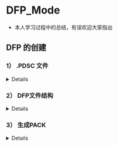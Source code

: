 # DFP_Mode
- 本人学习过程中的总结，有误欢迎大家指出


  
## DFP 的创建

### 1） .PDSC 文件
<details>
  
  #### 1.0）介绍
  
  - CMSIS Pack 描述文件（Pack Description File）是 CMSIS-Pack 系统中的核心文件，用于描述和定义一个设备家族包（DFP, Device Family Pack）或其他软件包的内容和结构。
  - 它通过 XML 格式来表达，包含关于设备、组件、库、驱动程序、示例代码等的信息，并为开发工具（如 Keil MDK、IAR 等）提供用于集成和管理这些资源的元数据。
  
  #### 1.1）参考文档
  
  - [CMSIS-Pack Components Documentation](https://www.keil.com/pack/doc/CMSIS_Dev/Pack/html/cp_SWComponents.html)
  - [CMSIS-Pack DFP Creation Guide](https://www.keil.com/pack/doc/CMSIS_Dev/Pack/html/createPack_DFP.html#:~:text=A%20Software%20Pack%20that%20contains%20a%20%3Cdevices%3E%20element,device%20or%20a%20device%20family%20in%20more%20detail.)
  
  #### 1.2）命名格式
  
  - `Vendor.Name.pdsc`
  - `Vendor` 为供应商名，在 `PACK.xsd` 中有登记，开发过程中使用“Generic:5”代替。
  - `Name` 为家族名，如芯片 MVCM3 包含 MVCM3100 和 MVCM3200，则 `Name` 为 MVCM3。
  
  #### 1.3）文件格式
  
  ##### 1.3.1）结构示例
  
  <details>
  
  ```xml
  <?xml version="1.0" encoding="UTF-8"?> <!--表示该文件使用 XML 1.0 标准并采用 UTF-8 编码。-->
  
  <package schemaVersion="1.4.0" xmlns:xs="http://www.w3.org/2001/XMLSchema-instance" xs:noNamespaceSchemaLocation="PACK.xsd">
  <!--定义整个软件包；指定该 .pdsc 文件所遵循的 CMSIS Pack 描述文件的架构版本；根据URL和PACK.xsd验证XML文档结构是否符合规范-->
  
      <vendor></vendor>                   <!--供应商-->
      <name></name>                       <!--家族名-->
  
      <url></url>                         <!--定义包的下载路径（若为空则Pack Installer显示Offline）-->
      <description></description>         <!--描述-->
      <supportContact></supportContact>   <!--联系方式联系方式-->
      <license>Docs/license.txt</license> <!--许可文件-->
      <releases></releases>               <!--发行的版本日期等信息-->
      <keywords></keywords>               <!--搜索用关键词-->
  
      <devices></devices>                 <!--见1.32)-->
      <conditions></conditions>           <!--见1.32)-->
      <components></components>           <!--见1.32)-->
  
  </package>
  ```
  
  </details>
  
  ##### 1.3.2）关键部分示例：
  <details>
    
  - 在下面的部分中，将为来自设备供应商MyVendor的虚拟设备族MVCM3创建DFP。
  - 设备族由四个成员组成，分为两个子族。
  - mvcm3系列的规格如下:  
  ![loading](asset/MVCM3.png "官方示例")
  
  - 设备信息（devices）
  ```xml
  <devices>
      <family Dfamily="MVCM3 Series" Dvendor="Generic:5">
      <processor Dcore="Cortex-M3" DcoreVersion="r2p1" Dfpu="0" Dmpu="0" Dendian="Little-endian"/>
      <description>
          The MVCM3 device family contains an ARM Cortex-M3 processor, running up to 100 MHz with a versatile set of on-chip peripherals.
      </description>
      <!-- ************************  Sub-family 'MVCM3100'  **************************** -->
      <subFamily DsubFamily="MVCM3100">
          <processor  Dclock="50000000"/>
          <!-- *************************  Device 'MVCM3110'  ***************************** -->
          <device Dname="MVCM3110">
          <memory     name="IROM1"  access="rx"       start="0x00000000"  size="0x4000"     startup="1"   default="1"/>
          <memory     name="IRAM1"  access="rw"       start="0x20000000"  size="0x0800"     init   ="0"   default="1"/>
          </device>
          <!-- *************************  Device 'MVCM3120'  ***************************** -->
          <device Dname="MVCM3120">
          <memory     name="IROM1"  access="rx"        start="0x00000000"  size="0x8000"     startup="1"   default="1"/>
          <memory     name="IRAM1"  access="rx"        start="0x20000000"  size="0x1000"     init   ="0"   default="1"/>
          </device>
      </subFamily>
      <!-- ************************  Sub Family 'MVCM3200'  **************************** -->
      <subFamily DsubFamily="MVCM3200">
          <processor  Dclock="100000000"/>
          <!-- *************************  Device 'MVCM3250'  ***************************** -->
          <device Dname="MVCM3250">
          <memory     name="IROM1"  access="rx"         start="0x00000000"  size="0x4000"     startup="1"   default="1"/>
          <memory     name="IRAM1"  access="rw"         start="0x20000000"  size="0x0800"     init   ="0"   default="1"/>
          </device>
          <!-- *************************  Device 'MVCM3260'  ***************************** -->
          <device Dname="MVCM3260">
          <memory     name="IROM1"  access="rx"         start="0x00000000"  size="0x8000"     startup="1"   default="1"/>
          <memory     name="IRAM1"  access="rw"         start="0x20000000"  size="0x1000"     init   ="0"   default="1"/>
          </device>
      </subFamily>
      </family>
  </devices>
  ```
  - 条件（conditions）
  ```xml
  <conditions>
      <condition id="MVCM3 CMSIS-Core">
      <!-- conditions selecting Devices -->
      <description>MyVendor MVCM3 Series devices and CMSIS-Core (Cortex-M)</description>
      <require Cclass="CMSIS" Cgroup="Core"/>
      <require Dvendor="Generic:5" Dname="MVCM3*"/>
      </condition>
      
      <condition id="Startup ARM">
      <description>Startup assembler file for ARMCC</description>
      <require Tcompiler="ARMCC"/>
      </condition>
  
      <condition id="Startup GCC">
      <description>Startup assembler file for GCC</description>
      <require Tcompiler="GCC"/>
      </condition>
  
      <condition id="Startup IAR">
      <description>Startup assembler file for IAR</description>
      <require Tcompiler="IAR"/>
      </condition>
  </conditions>
  ```                
  - 组件（components）
  ```xml
  <components>
      <component Cclass="Device" Cgroup="Startup" Cversion="0.0.1" condition="MVCM3 CMSIS-Core">
      <description>System Startup for MyVendor MVCM3 Series</description>
      <files>
          <!--  include folder -->
          <file category="include" name="Device/Include/"/>
          <file category="source"  name="Device/Source/ARM/startup_MVCM3.s" attr="config" condition="Startup ARM" version="1.0.0"/>
          <file category="source"  name="Device/Source/GCC/startup_MVCM3.s" attr="config" condition="Startup GCC" version="1.0.0"/>
          <file category="source"  name="Device/Source/IAR/startup_MVCM3.s" attr="config" condition="Startup IAR" version="1.0.0"/>
          <file category="source"  name="Device/Source/system_MVCM3.c"  attr="config" version="1.0.0"/>
      </files>
      </component>
  </components>
  ```
  
  </details>
</details>

### 2） DFP文件结构  
<details>  

  #### 2.1）示例：
    
  ![loading](asset/struct.png "示例结构")
  
  #### 2.2）Device:
  
  
  
  - 介绍：放置启动文件（startup_device.s）、系统文件（system_device.c system_device.h）、寄存器文件（device.h）以及库函数等文件。
  - 示例：
    
    ![loading](asset/device.png "device")
    ![loading](asset/source.png "source")
    ![loading](asset/include.png "include")
    ![loading](asset/startup.png "startup")
  
  <details>
  
  ##### 2.2.1）startup_device.s：
  
  - 设备上电或复位后执行的第一段代码。它负责在硬件复位后初始化堆栈、设置中断向量表、初始化全局和静态变量，并最终跳转到主程序的 main() 函数。
  
  ##### 2.2.2）system_device.c：
  
  - 设备初始化的核心文件，负责对系统时钟、外设时钟、内存布局等进行配置。包含了 SystemInit() 函数，该函数在设备启动时被 startup_device.s 调用，进行硬件初始化。
  
  ##### 2.2.3）system_device.h：
  
  - 为 system_device.c 中的系统初始化函数提供声明，同时包含一些与系统初始化相关的常量、宏和外部变量声明（如 SystemCoreClock）。
  
  ##### 2.2.4）device.h：
  
  - 定义设备的外设寄存器映射、位域、内存地址等内容，使开发者可以通过结构体和宏访问设备外设。
  - 可以通过CMSIS提供的SVDConv工具依据你的SVD文件直接生成
  - SVDConv的使用：
    - SVDConv ARM_Example.svd --generate=header --fields=struct
  
  </details>
  
  #### 2.3）Flash:
  
  - 参考文档：
    - [Pack with Device Support](https://www.keil.com/pack/doc/CMSIS_Dev/Pack/html/createPack_DFP.html#:~:text=A%20Software%20Pack%20that%20contains%20a%20%3Cdevices%3E%20element,device%20or%20a%20device%20family%20in%20more%20detail.)
    - [Flash Programming](https://www.keil.com/pack/doc/CMSIS_Dev/Pack/html/flashAlgorithm.html)
    - [利用MDK的FLM文件制作通用flash驱动](https://cloud.tencent.com/developer/article/2230443)
    - [从零编写STM32H7的MDK SPI FLASH下载算法](https://mp.weixin.qq.com/s/IpEG3jN-Nx4Dm1ETxNBkgg)
  - 示例：
  ![loading](asset/flash.png "flash")
  
  ##### 2.3.1）操作流程：  
  
  <details>
  
  - 1）将以下文件复制到你的 Vendor.Name/Flash下
    - 一般位于Keil_v5\ARM\Flash\_Template路径下（v540版本）
    - 其中的FlashOS.h位于上级目录（v540版本）
  ![loading](asset/flash0.png "flash0") 
  - 2）修改其中的三个工程文件，将“NewDevice”替换为你的设备名
  - 3）修改其中的FlashDev.c和FlashPrg.c文件
  - 4）通过Keil生成FLM文件
  
  </details>
  
  ##### 2.3.2）修改FlashDev.c：  
  
  <details>
  
  - 1）介绍：
    - 定义一个FlashDevice结构体用于描述 Flash 设备的详细特性描述，包括设备的大小、扇区布局、页大小等信息。
    - 为工具提供必要的元数据，以便在进行 Flash 操作（如擦除、编程、读取）时，能够正确处理设备的存储布局。
  - 2）示例：
    ```c
      struct FlashDevice const FlashDevice  =  {
         FLASH_DRV_VERS,             // 驱动版本
         "Example Flash",            // 设备名称
         ONCHIP,                     // 设备类型（片上 Flash）
         0x08000000,                 // 起始地址
         0x00100000,                 // 总大小 (1MB)
         256,                        // 页大小
         0,                          // 保留
         0xFF,                       // 擦除后的默认值
         5000,                       // 编程超时（毫秒）
         10000,                      // 擦除超时（毫秒）
         
         // 扇区布局
         0x08000000, 0x1000,    // 每个扇区 4KB
         0x08010000, 0x20000,   // 每个扇区 128KB
         SECTOR_END 
      };
    ```
  
  </details>  
  
  ##### 2.3.3）修改FlashPrg.c：  
  
  <details>
  
  - 1）介绍：
    - Keil 环境下的 Flash 编程算法的实现文件，它通过与 Flash 控制器的直接交互来完成擦除、写入、校验等操作。
  - 2）示例：
    ```c
    int Init (unsigned long adr, unsigned long clk, unsigned long fnc) {
        // 初始化 Flash 编程设置，如地址和时钟频率
        // 配置寄存器，准备擦除或编程操作
        return 0;
    }
    
    int UnInit (unsigned long fnc) {
        // 反初始化，释放 Flash 资源
        return 0;
    }
  
    int EraseSector (unsigned long adr) {
        // 擦除指定地址的扇区
        return 0;
    }
    
    int EraseChip (void) {
        //擦除整个 Flash 存储器
        return 0;
    }
    
    int ProgramPage (unsigned long adr, unsigned long sz, unsigned char *buf) {
        // 将数据写入指定的 Flash 页面
        return 0;
    }
    ```
    
  </details>
    
  ##### 2.3.4）生成FLM：  
  
  <details>
  
  - 1）打开Flash文件夹的工程
    ![loading](asset/flash1.png "flash1")
  - 2）将输出文件命名为设备名
    ![loading](asset/flash2.png "flash2")
  - 3）编译
  - 4）在PDSC文件中添加FLM文件的路径,如下：
  ```xml
  <device Dname="MVCM3110">
    <algorithm name="Flash/MVCM3.FLM" start="0x00000000" size="0x4000" default="1"/>
    <memory     name="IROM1"  access="rx"       start="0x00000000"  size="0x4000"     startup="1"   default="1"/>
    <memory     name="IRAM1"  access="rw"       start="0x20000000"  size="0x0800"     init   ="0"   default="1"/>
  </device>
  ``` 
  - 5）重新生成pack并导入，在对应的工程中可以看到
    ![loading](asset/flash3.png "表示导入成功")
  
  </details>
    
  #### 2.4）SVD:
  
  ![loading](asset/svd4.png "架构示意图")
  ##### 2.4.1）介绍:
  
  <details>
  
  - 定义：SVD（System View Description） 文件是 CMSIS（Common Microcontroller Software Interface Standard） 中的定义的一个 XML 格式的纯文本文件，其包含了芯片内核、芯片所具有的外设以及内核和外设的寄存器的完整描述
  - 作用：
    - 生成头文件（device.h）：使用相关工具命令（SVDConv.exe device.svd -o Output -b Output/device.log --generate=header）就可以根据编写的 SVD 文件直接生成芯片的顶级头文件（device.svd --> device.h）
    - 调试 ：SVD 文件最主要的目的是调试时直接显示寄存器的每个比特位的状态。
  - 参考文档：
    - [TIH64 之一 编写 TIH64Vx690 的 SVD 文件及使用 SVD 辅助调试_svd 和 sfr文件的区别](https://blog.csdn.net/zcshoucsdn/article/details/127144450)
    - [System View Description](https://www.keil.com/pack/doc/CMSIS_Dev/SVD/html/index.html)
  
  </details>
  
  ##### 2.4.2）文件格式:
  
  <details>
    
  - 参考文档：
    - [SVD Description (*.svd) Format](https://www.keil.com/pack/doc/CMSIS_Dev/SVD/html/svd_Format_pg.html)
    - [/device element](https://www.keil.com/pack/doc/CMSIS_Dev/SVD/html/elem_device.html)
    - [/device/cpu element](https://www.keil.com/pack/doc/CMSIS_Dev/SVD/html/elem_cpu.html)
    - [/device/peripherals element](https://www.keil.com/pack/doc/CMSIS_Dev/SVD/html/elem_peripherals.html)
    - [/device/peripherals/peripheral/registers element](https://www.keil.com/pack/doc/CMSIS_Dev/SVD/html/elem_registers.html)
    - [Special Elements](https://www.keil.com/pack/doc/CMSIS_Dev/SVD/html/elem_special.html)
  - 示例：
    - [SVD File Example](https://www.keil.com/pack/doc/CMSIS_Dev/SVD/html/svd_Example_pg.html)
    - 设备元素结构：
    - ![loading](asset/svd0.png "svd0")
    - 外设元素结构
    - ![loading](asset/svd1.png "svd1")
    
  </details>
  
  ##### 2.4.3）各元素解析:
  
  <details>
  
  - 内容过多，可以参考官方文档
    -  [/device/cpu element](https://www.keil.com/pack/doc/CMSIS_Dev/SVD/html/elem_cpu.html)
    - 以下是部分内容截图：
      
      ![loading](asset/svd5.png "svd5")
      ![loading](asset/svd6.png "svd6")
  
  </details>

</details>

### 3） 生成PACK
<details>

- 脚本介绍：
  - 检查PDSC文件的可用性、复制PDSC文件到文件目录、在文件目录运行PackChk.exe、在工作目录创建一个包文件。它会被称为 Vendor.Name.Version.pack
- 具体步骤：
  - 1）进入DFP文件夹下
  - 2）完善DPSC文件的内容
  - 3）修改gen_pack.sh内的部分内容（具体脚本中有解释）
  - 4）运行脚本（使用git bash打开DFP文件夹并在运行脚本）

</details>
